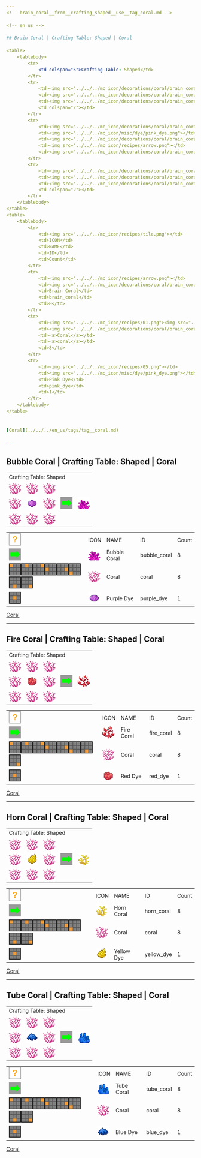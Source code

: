 ```yaml
---
<!-- brain_coral__from__crafting_shaped__use__tag_coral.md -->

<!-- en_us -->

## Brain Coral | Crafting Table: Shaped | Coral

<table>
	<tablebody>
		<tr>
			<td colspan="5">Crafting Table: Shaped</td>
		</tr>
		<tr>
			<td><img src="../../../mc_icon/decorations/coral/brain_coral.png"></td>
			<td><img src="../../../mc_icon/decorations/coral/brain_coral.png"></td>
			<td><img src="../../../mc_icon/decorations/coral/brain_coral.png"></td>
			<td colspan="2"></td>
		</tr>
		<tr>
			<td><img src="../../../mc_icon/decorations/coral/brain_coral.png"></td>
			<td><img src="../../../mc_icon/misc/dye/pink_dye.png"></td>
			<td><img src="../../../mc_icon/decorations/coral/brain_coral.png"></td>
			<td><img src="../../../mc_icon/recipes/arrow.png"></td>
			<td><img src="../../../mc_icon/decorations/coral/brain_coral.png"></td>
		</tr>
		<tr>
			<td><img src="../../../mc_icon/decorations/coral/brain_coral.png"></td>
			<td><img src="../../../mc_icon/decorations/coral/brain_coral.png"></td>
			<td><img src="../../../mc_icon/decorations/coral/brain_coral.png"></td>
			<td colspan="2"></td>
		</tr>
	</tablebody>
</table>
<table>
	<tablebody>
		<tr>
			<td><img src="../../../mc_icon/recipes/tile.png"></td>
			<td>ICON</td>
			<td>NAME</td>
			<td>ID</td>
			<td>Count</td>
		</tr>
		<tr>
			<td><img src="../../../mc_icon/recipes/arrow.png"></td>
			<td><img src="../../../mc_icon/decorations/coral/brain_coral.png"></td>
			<td>Brain Coral</td>
			<td>brain_coral</td>
			<td>8</td>
		</tr>
		<tr>
			<td><img src="../../../mc_icon/recipes/01.png"><img src="../../../mc_icon/recipes/02.png"><img src="../../../mc_icon/recipes/03.png"><img src="../../../mc_icon/recipes/04.png"><img src="../../../mc_icon/recipes/06.png"><img src="../../../mc_icon/recipes/07.png"><img src="../../../mc_icon/recipes/08.png"><img src="../../../mc_icon/recipes/09.png"></td>
			<td><img src="../../../mc_icon/decorations/coral/brain_coral.png"></td>
			<td><a>Coral</a></td>
			<td><a>coral</a></td>
			<td>8</td>
		</tr>
		<tr>
			<td><img src="../../../mc_icon/recipes/05.png"></td>
			<td><img src="../../../mc_icon/misc/dye/pink_dye.png"></td>
			<td>Pink Dye</td>
			<td>pink_dye</td>
			<td>1</td>
		</tr>
	</tablebody>
</table>


[Coral](../../../en_us/tags/tag__coral.md)

---
```

<!-- bubble_coral__from__crafting_shaped__use__tag_coral.md -->

<!-- en_us -->

## Bubble Coral | Crafting Table: Shaped | Coral

<table>
	<tablebody>
		<tr>
			<td colspan="5">Crafting Table: Shaped</td>
		</tr>
		<tr>
			<td><img src="../../../mc_icon/decorations/coral/brain_coral.png"></td>
			<td><img src="../../../mc_icon/decorations/coral/brain_coral.png"></td>
			<td><img src="../../../mc_icon/decorations/coral/brain_coral.png"></td>
			<td colspan="2"></td>
		</tr>
		<tr>
			<td><img src="../../../mc_icon/decorations/coral/brain_coral.png"></td>
			<td><img src="../../../mc_icon/misc/dye/purple_dye.png"></td>
			<td><img src="../../../mc_icon/decorations/coral/brain_coral.png"></td>
			<td><img src="../../../mc_icon/recipes/arrow.png"></td>
			<td><img src="../../../mc_icon/decorations/coral/bubble_coral.png"></td>
		</tr>
		<tr>
			<td><img src="../../../mc_icon/decorations/coral/brain_coral.png"></td>
			<td><img src="../../../mc_icon/decorations/coral/brain_coral.png"></td>
			<td><img src="../../../mc_icon/decorations/coral/brain_coral.png"></td>
			<td colspan="2"></td>
		</tr>
	</tablebody>
</table>
<table>
	<tablebody>
		<tr>
			<td><img src="../../../mc_icon/recipes/tile.png"></td>
			<td>ICON</td>
			<td>NAME</td>
			<td>ID</td>
			<td>Count</td>
		</tr>
		<tr>
			<td><img src="../../../mc_icon/recipes/arrow.png"></td>
			<td><img src="../../../mc_icon/decorations/coral/bubble_coral.png"></td>
			<td>Bubble Coral</td>
			<td>bubble_coral</td>
			<td>8</td>
		</tr>
		<tr>
			<td><img src="../../../mc_icon/recipes/01.png"><img src="../../../mc_icon/recipes/02.png"><img src="../../../mc_icon/recipes/03.png"><img src="../../../mc_icon/recipes/04.png"><img src="../../../mc_icon/recipes/06.png"><img src="../../../mc_icon/recipes/07.png"><img src="../../../mc_icon/recipes/08.png"><img src="../../../mc_icon/recipes/09.png"></td>
			<td><img src="../../../mc_icon/decorations/coral/brain_coral.png"></td>
			<td><a>Coral</a></td>
			<td><a>coral</a></td>
			<td>8</td>
		</tr>
		<tr>
			<td><img src="../../../mc_icon/recipes/05.png"></td>
			<td><img src="../../../mc_icon/misc/dye/purple_dye.png"></td>
			<td>Purple Dye</td>
			<td>purple_dye</td>
			<td>1</td>
		</tr>
	</tablebody>
</table>


[Coral](../../../en_us/tags/tag__coral.md)

---
<!-- fire_coral__from__crafting_shaped__use__tag_coral.md -->

<!-- en_us -->

## Fire Coral | Crafting Table: Shaped | Coral

<table>
	<tablebody>
		<tr>
			<td colspan="5">Crafting Table: Shaped</td>
		</tr>
		<tr>
			<td><img src="../../../mc_icon/decorations/coral/brain_coral.png"></td>
			<td><img src="../../../mc_icon/decorations/coral/brain_coral.png"></td>
			<td><img src="../../../mc_icon/decorations/coral/brain_coral.png"></td>
			<td colspan="2"></td>
		</tr>
		<tr>
			<td><img src="../../../mc_icon/decorations/coral/brain_coral.png"></td>
			<td><img src="../../../mc_icon/misc/dye/red_dye.png"></td>
			<td><img src="../../../mc_icon/decorations/coral/brain_coral.png"></td>
			<td><img src="../../../mc_icon/recipes/arrow.png"></td>
			<td><img src="../../../mc_icon/decorations/coral/fire_coral.png"></td>
		</tr>
		<tr>
			<td><img src="../../../mc_icon/decorations/coral/brain_coral.png"></td>
			<td><img src="../../../mc_icon/decorations/coral/brain_coral.png"></td>
			<td><img src="../../../mc_icon/decorations/coral/brain_coral.png"></td>
			<td colspan="2"></td>
		</tr>
	</tablebody>
</table>
<table>
	<tablebody>
		<tr>
			<td><img src="../../../mc_icon/recipes/tile.png"></td>
			<td>ICON</td>
			<td>NAME</td>
			<td>ID</td>
			<td>Count</td>
		</tr>
		<tr>
			<td><img src="../../../mc_icon/recipes/arrow.png"></td>
			<td><img src="../../../mc_icon/decorations/coral/fire_coral.png"></td>
			<td>Fire Coral</td>
			<td>fire_coral</td>
			<td>8</td>
		</tr>
		<tr>
			<td><img src="../../../mc_icon/recipes/01.png"><img src="../../../mc_icon/recipes/02.png"><img src="../../../mc_icon/recipes/03.png"><img src="../../../mc_icon/recipes/04.png"><img src="../../../mc_icon/recipes/06.png"><img src="../../../mc_icon/recipes/07.png"><img src="../../../mc_icon/recipes/08.png"><img src="../../../mc_icon/recipes/09.png"></td>
			<td><img src="../../../mc_icon/decorations/coral/brain_coral.png"></td>
			<td><a>Coral</a></td>
			<td><a>coral</a></td>
			<td>8</td>
		</tr>
		<tr>
			<td><img src="../../../mc_icon/recipes/05.png"></td>
			<td><img src="../../../mc_icon/misc/dye/red_dye.png"></td>
			<td>Red Dye</td>
			<td>red_dye</td>
			<td>1</td>
		</tr>
	</tablebody>
</table>


[Coral](../../../en_us/tags/tag__coral.md)

---
<!-- horn_coral__from__crafting_shaped__use__tag_coral.md -->

<!-- en_us -->

## Horn Coral | Crafting Table: Shaped | Coral

<table>
	<tablebody>
		<tr>
			<td colspan="5">Crafting Table: Shaped</td>
		</tr>
		<tr>
			<td><img src="../../../mc_icon/decorations/coral/brain_coral.png"></td>
			<td><img src="../../../mc_icon/decorations/coral/brain_coral.png"></td>
			<td><img src="../../../mc_icon/decorations/coral/brain_coral.png"></td>
			<td colspan="2"></td>
		</tr>
		<tr>
			<td><img src="../../../mc_icon/decorations/coral/brain_coral.png"></td>
			<td><img src="../../../mc_icon/misc/dye/yellow_dye.png"></td>
			<td><img src="../../../mc_icon/decorations/coral/brain_coral.png"></td>
			<td><img src="../../../mc_icon/recipes/arrow.png"></td>
			<td><img src="../../../mc_icon/decorations/coral/horn_coral.png"></td>
		</tr>
		<tr>
			<td><img src="../../../mc_icon/decorations/coral/brain_coral.png"></td>
			<td><img src="../../../mc_icon/decorations/coral/brain_coral.png"></td>
			<td><img src="../../../mc_icon/decorations/coral/brain_coral.png"></td>
			<td colspan="2"></td>
		</tr>
	</tablebody>
</table>
<table>
	<tablebody>
		<tr>
			<td><img src="../../../mc_icon/recipes/tile.png"></td>
			<td>ICON</td>
			<td>NAME</td>
			<td>ID</td>
			<td>Count</td>
		</tr>
		<tr>
			<td><img src="../../../mc_icon/recipes/arrow.png"></td>
			<td><img src="../../../mc_icon/decorations/coral/horn_coral.png"></td>
			<td>Horn Coral</td>
			<td>horn_coral</td>
			<td>8</td>
		</tr>
		<tr>
			<td><img src="../../../mc_icon/recipes/01.png"><img src="../../../mc_icon/recipes/02.png"><img src="../../../mc_icon/recipes/03.png"><img src="../../../mc_icon/recipes/04.png"><img src="../../../mc_icon/recipes/06.png"><img src="../../../mc_icon/recipes/07.png"><img src="../../../mc_icon/recipes/08.png"><img src="../../../mc_icon/recipes/09.png"></td>
			<td><img src="../../../mc_icon/decorations/coral/brain_coral.png"></td>
			<td><a>Coral</a></td>
			<td><a>coral</a></td>
			<td>8</td>
		</tr>
		<tr>
			<td><img src="../../../mc_icon/recipes/05.png"></td>
			<td><img src="../../../mc_icon/misc/dye/yellow_dye.png"></td>
			<td>Yellow Dye</td>
			<td>yellow_dye</td>
			<td>1</td>
		</tr>
	</tablebody>
</table>


[Coral](../../../en_us/tags/tag__coral.md)

---
<!-- tube_coral__from__crafting_shaped__use__tag_coral.md -->

<!-- en_us -->

## Tube Coral | Crafting Table: Shaped | Coral

<table>
	<tablebody>
		<tr>
			<td colspan="5">Crafting Table: Shaped</td>
		</tr>
		<tr>
			<td><img src="../../../mc_icon/decorations/coral/brain_coral.png"></td>
			<td><img src="../../../mc_icon/decorations/coral/brain_coral.png"></td>
			<td><img src="../../../mc_icon/decorations/coral/brain_coral.png"></td>
			<td colspan="2"></td>
		</tr>
		<tr>
			<td><img src="../../../mc_icon/decorations/coral/brain_coral.png"></td>
			<td><img src="../../../mc_icon/misc/dye/blue_dye.png"></td>
			<td><img src="../../../mc_icon/decorations/coral/brain_coral.png"></td>
			<td><img src="../../../mc_icon/recipes/arrow.png"></td>
			<td><img src="../../../mc_icon/decorations/coral/tube_coral.png"></td>
		</tr>
		<tr>
			<td><img src="../../../mc_icon/decorations/coral/brain_coral.png"></td>
			<td><img src="../../../mc_icon/decorations/coral/brain_coral.png"></td>
			<td><img src="../../../mc_icon/decorations/coral/brain_coral.png"></td>
			<td colspan="2"></td>
		</tr>
	</tablebody>
</table>
<table>
	<tablebody>
		<tr>
			<td><img src="../../../mc_icon/recipes/tile.png"></td>
			<td>ICON</td>
			<td>NAME</td>
			<td>ID</td>
			<td>Count</td>
		</tr>
		<tr>
			<td><img src="../../../mc_icon/recipes/arrow.png"></td>
			<td><img src="../../../mc_icon/decorations/coral/tube_coral.png"></td>
			<td>Tube Coral</td>
			<td>tube_coral</td>
			<td>8</td>
		</tr>
		<tr>
			<td><img src="../../../mc_icon/recipes/01.png"><img src="../../../mc_icon/recipes/02.png"><img src="../../../mc_icon/recipes/03.png"><img src="../../../mc_icon/recipes/04.png"><img src="../../../mc_icon/recipes/06.png"><img src="../../../mc_icon/recipes/07.png"><img src="../../../mc_icon/recipes/08.png"><img src="../../../mc_icon/recipes/09.png"></td>
			<td><img src="../../../mc_icon/decorations/coral/brain_coral.png"></td>
			<td><a>Coral</a></td>
			<td><a>coral</a></td>
			<td>8</td>
		</tr>
		<tr>
			<td><img src="../../../mc_icon/recipes/05.png"></td>
			<td><img src="../../../mc_icon/misc/dye/blue_dye.png"></td>
			<td>Blue Dye</td>
			<td>blue_dye</td>
			<td>1</td>
		</tr>
	</tablebody>
</table>


[Coral](../../../en_us/tags/tag__coral.md)

